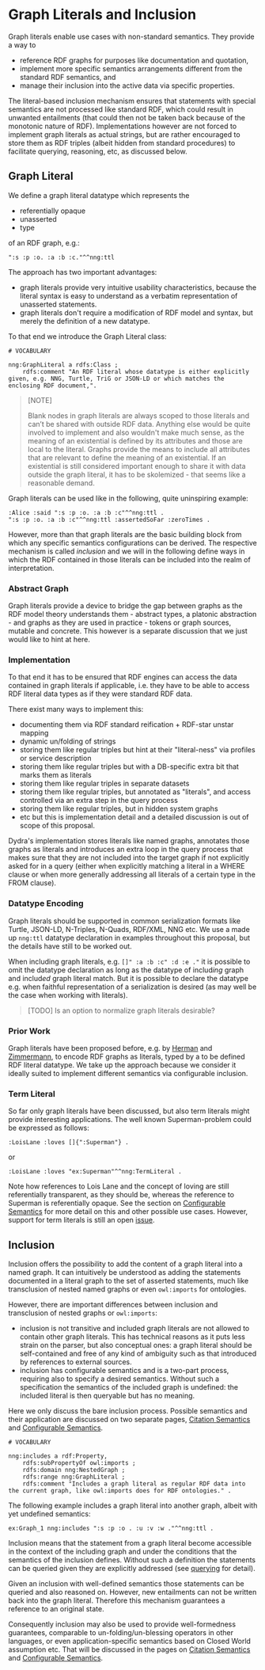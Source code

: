 # Graph Literals and Inclusion


Graph literals enable use cases with non-standard semantics. They provide a way to
- reference RDF graphs for purposes like documentation and quotation,
- implement more specific semantics arrangements different from the standard RDF semantics, and
- manage their inclusion into the active data via specific properties. 

The literal-based inclusion mechanism ensures that statements with special semantics are not processed like standard RDF, which could result in unwanted entailments (that could then not be taken back because of the monotonic nature of RDF). Implementations however are not forced to implement graph literals as actual strings, but are rather encouraged to store them as RDF triples (albeit hidden from standard procedures) to facilitate querying, reasoning, etc, as discussed below.


## Graph Literal

We define a graph literal datatype which represents the 

- referentially opaque
- unasserted
- type

of an RDF graph, e.g.:

```turtle
":s :p :o. :a :b :c."^^nng:ttl
```

The approach has two important advantages:
- graph literals provide very intuitive usability characteristics, because the literal syntax is easy to understand as a verbatim representation of unasserted statements.
- graph literals don't require a modification of RDF model and syntax, but merely the definition of a new datatype. 

To that end we introduce the Graph Literal class:
```turtle
# VOCABULARY

nng:GraphLiteral a rdfs:Class ;
    rdfs:comment "An RDF literal whose datatype is either explicitly given, e.g. NNG, Turtle, TriG or JSON-LD or which matches the enclosing RDF document,".
```

> [NOTE] 
>
> Blank nodes in graph literals are always scoped to those literals and can’t be shared with outside RDF data. Anything else would be quite involved to implement and also wouldn't make much sense, as the meaning of an existential is defined by its attributes and those are local to the literal. Graphs provide the means to include all attributes that are relevant to define the meaning of an existential. If an existential is still considered important enough to share it with data outside the graph literal, it has to be skolemized - that seems like a reasonable demand.

Graph literals can be used like in the following, quite uninspiring example:
```turtle
:Alice :said ":s :p :o. :a :b :c"^^nng:ttl .
":s :p :o. :a :b :c"^^nng:ttl :assertedSoFar :zeroTimes .
```

However, more than that graph literals are the basic building block from which any specific semantics configurations can be derived. The respective mechanism is called *inclusion* and we will in the following define ways in which the RDF contained in those literals can be included into the realm of interpretation. 


### Abstract Graph

Graph literals provide a device to bridge the gap between graphs as the RDF model theory understands them - abstract types, a platonic abstraction - and graphs as they are used in practice - tokens or graph sources, mutable and concrete. This however is a separate discussion that we just would like to hint at here.



### Implementation

To that end it has to be ensured that RDF engines can access the data contained in graph literals if applicable, i.e. they have to be able to access RDF literal data types as if they were standard RDF data. 

There exist many ways to implement this:
- documenting them via RDF standard reification + RDF-star unstar mapping
- dynamic un/folding of strings 
- storing them like regular triples but hint at their "literal-ness" via profiles or service description
- storing them like regular triples but with a DB-specific extra bit that marks them as literals
- storing them like regular triples in separate datasets
- storing them like regular triples, but annotated as "literals", and access controlled via an extra step in the query process
- storing them like regular triples, but in hidden system graphs
- etc
but this is implementation detail and a detailed discussion is out of scope of this proposal. 

Dydra's implementation stores literals like named graphs, annotates those graphs as literals and introduces an extra loop in the query process that makes sure that they are not included into the target graph if not explicitly asked for in a query (either when explicitly matching a literal in a WHERE clause or when more generally addressing all literals of a certain type in the FROM clause).


### Datatype Encoding

Graph literals should be supported in common serialization formats like Turtle, JSON-LD, N-Triples, N-Quads, RDF/XML, NNG etc. We use a made up `nng:ttl` datatype declaration in examples throughout this proposal, but the details have still to be worked out. 

When including graph literals, e.g. `[]" :a :b :c" :d :e ."` it is possible to omit the datatype declaration as long as the datatype of includ*ing* graph and includ*ed* graph literal match. But it is possible to declare the datatype e.g. when faithful representation of a serialization is desired (as may well be the case when working with literals).

> [TODO] Is an option to normalize graph literals desirable?


### Prior Work

Graph literals have been proposed before, e.g. by [Herman](https://www.w3.org/2009/07/NamedGraph.html) and [Zimmermann](https://lists.w3.org/Archives/Public/public-rdf-star/2021May/0038.html), to encode RDF graphs as literals, typed by a to be defined RDF literal datatype.
We take up the approach because we consider it ideally suited to implement different semantics via configurable inclusion.


### Term Literal

So far only graph literals have been discussed, but also term literals might provide interesting applications. 
The well known Superman-problem could be expressed as follows:
```turtle
:LoisLane :loves []{":Superman"} .
```
or 
```turtle
:LoisLane :loves "ex:Superman"^^nng:TermLiteral .
```
Note how references to Lois Lane and the concept of loving are still referentially transparent, as they should be, whereas the reference to Superman is referentially opaque. See the section on [Configurable Semantics](configSemantics.md) for more detail on this and other possible use cases. However, support for term literals is still an open [issue](https://github.com/rat10/sg/issues/2). 




## Inclusion

Inclusion offers the possibility to add the content of a graph literal into a named graph. It can intuitively be understood as adding the statements documented in a literal graph to the set of asserted statements, much like transclusion of nested named graphs or even `owl:imports` for ontologies. 

However, there are important differences between inclusion and  transclusion of nested graphs or `owl:imports`:
- inclusion is not transitive and included graph literals are not allowed to contain other graph literals. <!-- TODO included graph literals are not allowed or just ignored? --> This has technical reasons as it puts less strain on the parser, but also conceptual ones: a graph literal should be self-contained and free of any kind of ambiguity such as that introduced by references to external sources.
- inclusion has configurable semantics and is a two-part process, requiring also to specify a desired semantics. Without such a specification the semantics of the included graph is undefined: the included literal is then queryable but has no meaning. 

Here we only discuss the bare inclusion process. Possible semantics and their application are discussed on two separate pages, [Citation Semantics](citationSemantics.md) and [Configurable Semantics](configSemantics.md). 


```turtle
# VOCABULARY

nng:includes a rdf:Property,
    rdfs:subPropertyOf owl:imports ;
    rdfs:domain nng:NestedGraph ;
    rdfs:range nng:GraphLiteral ;
    rdfs:comment "Includes a graph literal as regular RDF data into the current graph, like owl:imports does for RDF ontologies." .
```

The following example includes a graph literal into another graph, albeit with yet undefined semantics:

```turtle
ex:Graph_1 nng:includes ":s :p :o . :u :v :w ."^^nng:ttl .
```

Inclusion means that the statement from a graph literal become accessible in the context of the including graph and under the conditions that the semantics of the inclusion defines. Without such a definition the statements can be queried given they are explicitly addressed (see [querying](querying.md) for detail).

Given an inclusion with well-defined semantics those statements can be queried and also reasoned on. However, new entailments can not be written back into the graph literal. Therefore this mechanism guarantees a reference to an original state. 

Consequently inclusion may also be used to provide well-formedness guarantees, comparable to un-folding/un-blessing operators in other languages, or even application-specific semantics based on Closed World assumption etc. That will be discussed in the pages on [Citation Semantics](citationSemantics.md) and [Configurable Semantics](configSemantics.md).


<!-- TODO ## Naming an Included Graph Literal

All examples above used anonymous nested graph literals. Explicit naming can be implemented via property lists, e.g.
```turtle
[rdfs:label ex:X; nng:semantics nng:Quote]":s :p :o"
```
This is a bit awkward, but providing more syntactic sugar for such a corner case would seem too much of a stretch.
-->

